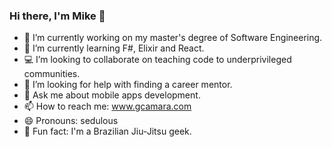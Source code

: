 ### Hi there, I'm Mike 👋

- 🔭 I’m currently working on my master's degree of Software Engineering.
- 🌱 I’m currently learning F#, Elixir and React.
- 💻 I’m looking to collaborate on teaching code to underprivileged communities.
- 🤔 I’m looking for help with finding a career mentor.
- 💬 Ask me about mobile apps development.
- 📫 How to reach me: www.gcamara.com
- 😄 Pronouns: sedulous 
- 🥋 Fun fact: I'm a Brazilian Jiu-Jitsu geek.

<!--
**mikecamara/mikecamara** is a ✨ _special_ ✨ repository because its `README.md` (this file) appears on your GitHub profile.

Here are some ideas to get you started:

-->
